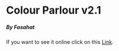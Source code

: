 # Colour Parlour v2.1
##### By Fasahat
If you want to see it online click on this [Link](https://snack.expo.dev/@ironarshxs/colour-parlour-1).
